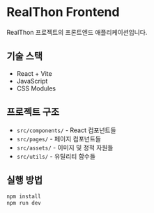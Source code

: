 # RealThon Frontend

RealThon 프로젝트의 프론트엔드 애플리케이션입니다.

## 기술 스택

- React + Vite
- JavaScript
- CSS Modules

## 프로젝트 구조

- `src/components/` - React 컴포넌트들
- `src/pages/` - 페이지 컴포넌트들
- `src/assets/` - 이미지 및 정적 자원들
- `src/utils/` - 유틸리티 함수들

## 실행 방법

```bash
npm install
npm run dev
```
